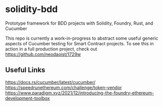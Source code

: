 # solidity-bdd
Prototype framework for BDD projects with Solidity, Foundry, Rust, and Cucumber

This repo is currently a work-in-progress to abstract some useful generic aspects of Cucumber testing for Smart Contract projects.  To see this in action in a full production project, check out https://github.com/neodaoist/1729w

## Useful Links
https://docs.rs/cucumber/latest/cucumber/
https://speedrunethereum.com/challenge/token-vendor
https://www.paradigm.xyz/2021/12/introducing-the-foundry-ethereum-development-toolbox
